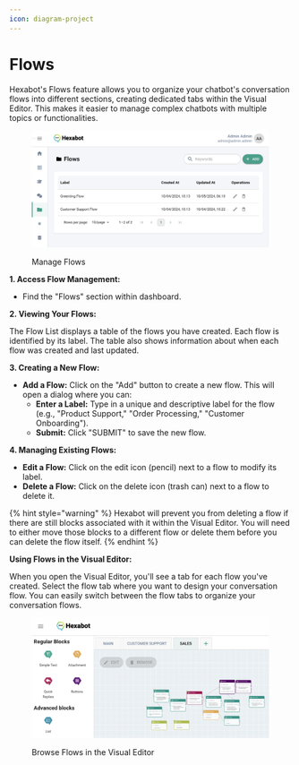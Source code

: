 ```yaml
---
icon: diagram-project
---
```


# Flows

Hexabot's Flows feature allows you to organize your chatbot's conversation flows into different sections, creating dedicated tabs within the Visual Editor. This makes it easier to manage complex chatbots with multiple topics or functionalities.

<figure><img src="../.gitbook/assets/image (4).png" alt=""><figcaption><p>Manage Flows</p></figcaption></figure>

**1. Access Flow Management:**

* Find the "Flows" section within dashboard.

**2. Viewing Your Flows:**

The Flow List displays a table of the flows you have created. Each flow is identified by its label. The table also shows information about when each flow was created and last updated.

**3. Creating a New Flow:**

* **Add a Flow:** Click on the "Add" button to create a new flow. This will open a dialog where you can:
  * **Enter a Label:** Type in a unique and descriptive label for the flow (e.g., "Product Support," "Order Processing," "Customer Onboarding").
  * **Submit:** Click "SUBMIT" to save the new flow.

**4. Managing Existing Flows:**

* **Edit a Flow:** Click on the edit icon (pencil) next to a flow to modify its label.
* **Delete a Flow:** Click on the delete icon (trash can) next to a flow to delete it.&#x20;

{% hint style="warning" %}
Hexabot will prevent you from deleting a flow if there are still blocks associated with it within the Visual Editor. You will need to either move those blocks to a different flow or delete them before you can delete the flow itself.
{% endhint %}

**Using Flows in the Visual Editor:**

When you open the Visual Editor, you'll see a tab for each flow you've created. Select the flow tab where you want to design your conversation flow. You can easily switch between the flow tabs to organize your conversation flows.

<figure><img src="../.gitbook/assets/image (1) (1) (1) (1).png" alt=""><figcaption><p>Browse Flows in the Visual Editor</p></figcaption></figure>

